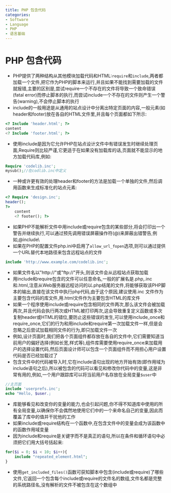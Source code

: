 ```yaml
---
title: PHP 包含代码
categories:
- Software
- Language
- PHP
- 语言基础
---
```

# PHP 包含代码

- PHP提供了两种结构从其他模块加载代码和HTML:`require`和`include`,两者都加载一个文件,把它作为PHP的脚本来运行,并且如果不能找到需要加载的文件就报错,主要的区别是,尝试require一个不存在的文件将导致一个致命错误(fatal error)而停止脚本的执行,而尝试include一个不存在的文件则产生一个警告(warning),不会停止脚本的执行
- include的一般用途是从通用的站点设计中分离出特定页面的内容,一般元素(如header和footer)放在各自的HTML文件里,并且每个页面都如下所示:

```php
<? Include 'header.html'; ?>
content
<? Include 'footer.html'; ?>
```

- 使用include是因为它允许PHP在站点设计文件中有错误发生时继续处理页面,Require则比较严谨,它更适于在如果没有加载库的话,页面就不能显示的地方加载代码库,例如:

```php
Require 'codelib.inc';
mysub();//在codlib.inc中定义
```

- 一种或许更有效的处理header和footer的方法是加载一个单独的文件,然后调用函数来生成标准化的站点元素:

```php
<? Require 'design.inc';
header();
?>
    content
    <? footer(); ?>
```

- 如果PHP不能解析文件中用include或require包含的某些部分,将会打印出一个警告并继续执行,可以通过预先调用错误屏蔽操作符(@)来屏蔽出错警告,例如,@include\
- 如果在PHP的配置文件php.ini中启用了`allow_url_fopen`选项,则可以通过提供一个URL替代本地路径来包含远程站点的文件

```php
include 'http://www.example.com/codelib.inc';
```

- 如果文件名以"http://"或"ftp://"开头,则该文件会从远程站点获取加载
- 用include和require包含的文件可以任意命名,一般的扩展名是.php,.inc和.html,注意从Web服务器远程访问的以.php结尾的文件,将能够获取该PHP脚本的输出,直接在该文件中执行php代码,由于这个原因,建议使用.inc 文件作为主要包含代码的库文件,用.html文件作为主要包含HTML的库文件
- 如果一个程序使用include或require包含相同的文件两次,那么该文件会被加载两次,并且代码会执行两次或HTML被打印两次,这会导致重复定义函数或多次复制header或HTML的错位,要防止这些错误的发生,可以使用include_once和require_once,它们的行为和用include和require第一次加载文件一样,但是会忽略之后尝试加载相同文件的行为,即只加载文件一次
- 例如,设计页面时,我们把各个页面组件都存放在各自的文件中,它们需要知道当前用户的偏好选择(例如长宽,样式等),组件库需要使用require_once来加载用户的选择设置代码,然后页面设计师可以包含一个页面组件而不用担心用户设置代码是否已经加载过了
- 包含文件中的代码被导入时,它在include语句出现的地方开始有效(即作用域为include语句之后),所以被包含的代码可以看见和修改你代码中的变量,这是非常有用的,例如,一个用户跟踪库可以将当前用户名存放在全局变量`$user`中

```php
//主页面
include 'userprefs.inc';
echo "Hello, $user.;

```

- 库能够看见和改变你的变量的能力,也会引起问题,你不得不知道库中使用的所有全局变量,以确保你不会偶然地使用它们中的一个来命名自己的变量,因此而覆盖了库中的值并干扰他的工作
- 如果include或require结构在一个函数中,在包含文件中的变量会成为该函数中的函数作用域变量
- 因为include和require是关键字而不是真正的语句,所以在条件和循环语句中必须把它们用大括号括起来:

```php
for($i = 0; $i < 10; $i++){
    include "repeated_element.html";
}
```

- 使用`get_included_files()`函数可获知脚本中包含(include或require)了哪些文件,它返回一个包含每个include或require的文件名的数组,文件名都是完整的系统路径名,没有解析的文件不被包含在这个数组中